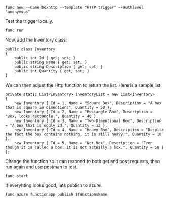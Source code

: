 ```
func new --name boxhttp --template "HTTP trigger" --authlevel "anonymous"
```

Test the trigger locally.
```
func run
```

Now, add the Inventory class:
```
public class Inventory
{
    public int Id { get; set; }
    public string Name { get; set; }
    public string Description { get; set; }
    public int Quantity { get; set; }
}
```

We can then adjust the Http function to return the list.
Here is a sample list:

```
private static List<Inventory> inventoryList = new List<Inventory>
{
    new Inventory { Id = 1, Name = "Square Box", Description = "A box that is square in dimentions", Quantity = 50 },
    new Inventory { Id = 2, Name = "Rectangle Box", Description = "Box, looks rectangle.", Quantity = 40 },
    new Inventory { Id = 3, Name = "Two-Dimentional Box", Description = "A box that is oddly 2d.", Quantity = 13 },
    new Inventory { Id = 4, Name = "Heavy Box", Description = "Despite the fact the box contains nothing, it is still heavy.", Quantity = 10 },
    new Inventory { Id = 5, Name = "Not Box", Description = "Even though it is called a box, it is not actually a box.", Quantity = 50 }
};
```

Change the function so it can respond to both get and post requests, then run again and use postman to test.

```
func start
```

If everyhting looks good, lets publish to azure.
```
func azure functionapp publish $functionsName
```